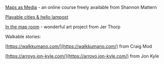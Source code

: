 ---
---

[Maps as Media](http://www.wordsinspace.net/mapsmedia/fall2018/) - an online course freely available from Shannon Mattern

[Playable cities & hello lampost](https://tomarmitage.com/2014/12/02/some-of-these-things-are-not-like-the-others/)

[In the map room](https://medium.com/@blprnt/in-the-map-room-cd6b06bf2139) - wonderful art project from Jer Thorp

Walkable stories:

[https://walkkumano.com/](https://walkkumano.com/) from Craig Mod

[https://arroyo.jon-kyle.com/](https://arroyo.jon-kyle.com/) from Jon Kyle